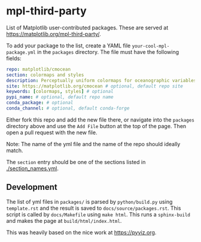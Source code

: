 # mpl-third-party

List of Matplotlib user-contributed packages.  These are served at
https://matplotlib.org/mpl-third-party/.

To add your package to the list, create a YAML file `your-cool-mpl-package.yml` in the `packages`
directory. The file must have the following fields:

```yml
repo: matplotlib/cmocean
section: colormaps and styles
description: Perceptually uniform colormaps for oceanographic variables.
site: https://matplotlib.org/cmocean # optional, default repo site
keywords: [colormaps, styles] # optional
pypi_name: # optional, default repo name
conda_package: # optional
conda_channel: # optional, default conda-forge
```
Either fork this repo and add the new file there, or navigate into the `packages` directory above
and use the `Add File` button at the top of the page. Then open a pull request with the new file.

Note: The name of the yml file and the name of the repo should ideally match.

The `section` entry should be one of the sections listed in 
[./section_names.yml](https://github.com/matplotlib/mpl-third-party/blob/main/section_names.yml).

## Development

The list of yml files in `packages/` is parsed by `python/build.py` using `template.rst` and
the result is saved to `docs/source/packages.rst`.  This script is called by `docs/Makefile`
using `make html`.  This runs a `sphinx-build` and makes the page at `build/html/index.html`.

This was heavily based on the nice work at <https://pyviz.org>.
